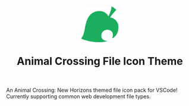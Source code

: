 <h1 align="center">
  <br>
  <img src="img/Animal_Crossing_Leaf.png" width="100" align="center">
  <br><br>
  Animal Crossing File Icon Theme
  <br><br>
</h1>

An Animal Crossing: New Horizons themed file icon pack for VSCode!
Currently supporting common web development file types.
